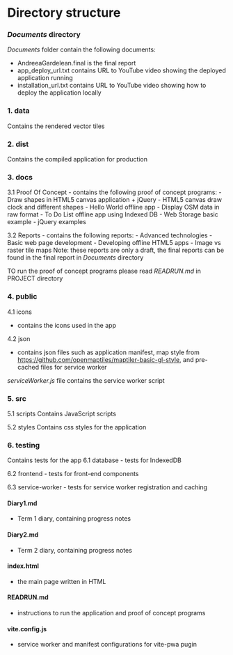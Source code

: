 # Directory structure

### _Documents_ directory
*Documents* folder contain the following documents:
 - AndreeaGardelean.final is the final report
 - app_deploy_url.txt contains URL to YouTube video showing the deployed application running
 - installation_url.txt contains URL to YouTube video showing how to deploy the application locally

### 1. data
  Contains the rendered vector tiles

### 2. dist
  Contains the compiled application for production

### 3. docs
  3.1 Proof Of Concept - contains the following proof of concept programs:
    - Draw shapes in HTML5 canvas application + jQuery
    - HTML5 canvas draw clock and different shapes
    - Hello World offline app
    - Display OSM data in raw format
    - To Do List offline app using Indexed DB
    - Web Storage basic example
    - jQuery examples
  
  3.2 Reports - contains the following reports:
    - Advanced technologies
    - Basic web page development
    - Developing offline HTML5 apps
    - Image vs raster tile maps 
  Note: these reports are only a draft, the final reports can be found in the final report in _Documents_ directory

  TO run the proof of concept programs please read *READRUN.md* in PROJECT directory

### 4. public
  4.1 icons
  - contains the icons used in the app
  
  4.2 json
  - contains json files such as application manifest, map style from https://github.com/openmaptiles/maptiler-basic-gl-style, and pre-cached files for service worker

  _serviceWorker.js_ file contains the service worker script


### 5. src
  5.1 scripts
  Contains JavaScript scripts

  5.2 styles
  Contains css styles for the application

### 6. testing
  Contains tests for the app
  6.1 database - tests for IndexedDB

  6.2 frontend - tests for front-end components

  6.3 service-worker - tests for service worker registration and caching

#### Diary1.md
  - Term 1 diary, containing progress notes

#### Diary2.md
  - Term 2 diary, containing progress notes

#### index.html
 - the main page written in HTML

#### READRUN.md
  - instructions to run the application and proof of concept programs

#### vite.config.js
  - service worker and manifest configurations for vite-pwa pugin
